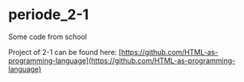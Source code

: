 # periode_2-1
Some code from school

Project of 2-1 can be found here: [https://github.com/HTML-as-programming-language](https://github.com/HTML-as-programming-language)
